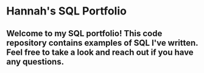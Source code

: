 # Hannah's SQL Portfolio

## Welcome to my SQL portfolio! This code repository contains examples of SQL I've written. Feel free to take a look and reach out if you have any questions.
